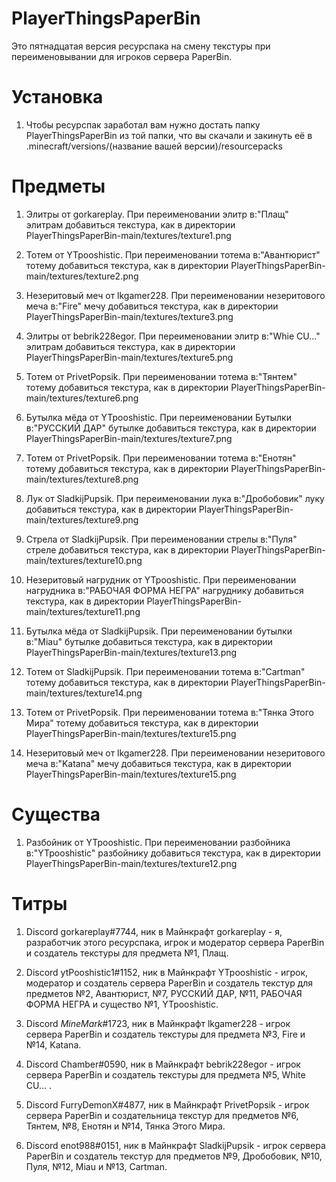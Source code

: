 # PlayerThingsPaperBin
 Это пятнадцатая версия ресурспака на смену текстуры при переименовывании для игроков сервера PaperBin.

# Установка
 1. Чтобы ресурспак заработал вам нужно достать папку PlayerThingsPaperBin из той папки,
 что вы скачали и закинуть её в .minecraft/versions/(название вашей версии)/resourcepacks

# Предметы
 1. Элитры от gorkareplay. При переименовании элитр в:"Плащ" элитрам
 добавиться текстура, как в директории PlayerThingsPaperBin-main/textures/texture1.png

 2. Тотем от YTpooshistic. При переименовании тотема в:"Авантюрист" 
 тотему добавиться текстура, как в директории PlayerThingsPaperBin-main/textures/texture2.png

 3. Незеритовый меч от lkgamer228. При переименовании незеритового меча в:"Fire"
 мечу добавиться текстура, как в директории PlayerThingsPaperBin-main/textures/texture3.png
 
 4. Элитры от bebrik228egor. При переименовании элитр в:"Whie CU..."
 элитрам добавиться текстура, как в директории PlayerThingsPaperBin-main/textures/texture5.png

 5. Тотем от PrivetPopsik. При переименовании тотема в:"Тянтем"
 тотему добавиться текстура, как в директории PlayerThingsPaperBin-main/textures/texture6.png

 6. Бутылка мёда от YTpooshistic. При переименовании Бутылки в:"РУССКИЙ ДАР"
 бутылке добавиться текстура, как в директории PlayerThingsPaperBin-main/textures/texture7.png

 7. Тотем от PrivetPopsik. При переименовании тотема в:"Енотян"
 тотему добавиться текстура, как в директории PlayerThingsPaperBin-main/textures/texture8.png

 8. Лук от SladkijPupsik. При переименовании лука в:"Дробобовик"
 луку добавиться текстура, как в директории PlayerThingsPaperBin-main/textures/texture9.png

 9. Стрела от SladkijPupsik. При переименовании стрелы в:"Пуля"
 стреле добавиться текстура, как в директории PlayerThingsPaperBin-main/textures/texture10.png

 10. Незеритовый нагрудник от YTpooshistic. При переименовании нагрудника в:"РАБОЧАЯ ФОРМА НЕГРА"
 нагруднику добавиться текстура, как в директории PlayerThingsPaperBin-main/textures/texture11.png

 11. Бутылка мёда от SladkijPupsik. При переименовании бутылки в:"Miau"
 бутылке добавиться текстура, как в директории PlayerThingsPaperBin-main/textures/texture13.png

 12. Тотем от SladkijPupsik. При переименовании тотема в:"Cartman"
 тотему добавиться текстура, как в директории PlayerThingsPaperBin-main/textures/texture14.png

 13. Тотем от PrivetPopsik. При переименовании тотема в:"Тянка Этого Мира"
 тотему добавиться текстура, как в директории PlayerThingsPaperBin-main/textures/texture15.png

 14. Незеритовый меч от lkgamer228. При переименовании незеритового меча в:"Katana"
 мечу добавиться текстура, как в директории PlayerThingsPaperBin-main/textures/texture15.png

# Существа
 1. Разбойник от YTpooshistic. При переименовании разбойника в:"YTpooshistic" 
 разбойнику добавиться текстура, как в директории PlayerThingsPaperBin-main/textures/texture12.png
 
# Титры
 1. Discord gorkareplay#7744, ник в Майнкрафт gorkareplay - я, разработчик этого ресурспака,
 игрок и модератор сервера PaperBin и создатель текстуры для предмета №1, Плащ.
 
 2. Discord ytPooshistic1#1152, ник в Майнкрафт YTpooshistic - игрок, модератор и создатель
 сервера PaperBin и создатель текстур для предметов №2, Авантюрист, №7, РУССКИЙ ДАР, №11,
 РАБОЧАЯ ФОРМА НЕГРА и существо №1, YTpooshistic.

 3. Discord _MineMark_#1723, ник в Майнкрафт lkgamer228 - игрок сервера PaperBin
 и создатель текстуры для предмета №3, Fire и №14, Katana.

 4. Discord Chamber#0590, ник в Майнкрафт bebrik228egor - игрок сервера PaperBin и создатель
 текстуры для предмета №5, White CU... .

 5. Discord FurryDemonX#4877, ник в Майнкрафт PrivetPopsik - игрок сервера PaperBin
 и создательница текстур для предметов №6, Тянтем, №8, Енотян и №14, Тянка Этого Мира.

 6. Discord enot988#0151, ник в Майнкрафт SladkijPupsik - игрок сервера PaperBin
 и создатель текстур для предметов №9, Дробобовик, №10, Пуля, №12, Miau и №13, Cartman.
